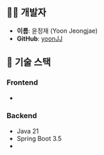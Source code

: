 ## 🙋‍♂️ 개발자

- **이름**: 윤정재 (Yoon Jeongjae)  
- **GitHub**: [yoonJJ](https://github.com/yoonJJ)

## 🔧 기술 스택

### Frontend
- 

### Backend
- Java 21
- Spring Boot 3.5
- 

